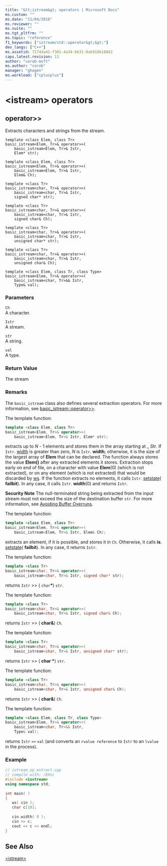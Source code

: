 ```yaml
---
title: "&lt;istream&gt; operators | Microsoft Docs"
ms.custom: ""
ms.date: "11/04/2016"
ms.reviewer: ""
ms.suite: ""
ms.tgt_pltfrm: ""
ms.topic: "reference"
f1_keywords: ["istream/std::operator&gt;&gt;"]
dev_langs: ["C++"]
ms.assetid: 7174da41-f301-4a34-b631-0ab918b188d2
caps.latest.revision: 11
author: "corob-msft"
ms.author: "corob"
manager: "ghogen"
ms.workload: ["cplusplus"]
---
```

# &lt;istream&gt; operators
 
##  <a name="op_gt_gt"></a>  operator&gt;&gt;  
 Extracts characters and strings from the stream.  
  
```  
template <class Elem, class Tr>  
basic_istream<Elem, Tr>& operator>>(
    basic_istream<Elem, Tr>& Istr,   
    Elem* str);

template <class Elem, class Tr>  
basic_istream<Elem, Tr>& operator>>(
    basic_istream<Elem, Tr>& Istr,   
    Elem& Ch);

template <class Tr>  
basic_istream<char, Tr>& operator>>(
    basic_istream<char, Tr>& Istr,   
    signed char* str);

template <class Tr>  
basic_istream<char, Tr>& operator>>(
    basic_istream<char, Tr>& Istr,   
    signed char& Ch);

template <class Tr>  
basic_istream<char, Tr>& operator>>(
    basic_istream<char, Tr>& Istr,   
    unsigned char* str);

template <class Tr>  
basic_istream<char, Tr>& operator>>(
    basic_istream<char, Tr>& Istr,   
    unsigned char& Ch);

template <class Elem, class Tr, class Type>  
basic_istream<Elem, Tr>& operator>>(
    basic_istream<char, Tr>&& Istr,  
    Type& val);
```  
  
### Parameters  
 `Ch`  
 A character.  
  
 `Istr`  
 A stream.  
  
 `str`  
 A string.  
  
 `val`  
 A type.  
  
### Return Value  
 The stream  
  
### Remarks  
 The `basic_istream` class also defines several extraction operators. For more information, see [basic_istream::operator>>](../standard-library/basic-istream-class.md#op_gt_gt).  
  
 The template function:  
  
```cpp  
template <class Elem, class Tr>  
basic_istream<Elem, Tr>& operator>>(
    basic_istream<Elem, Tr>& Istr, Elem* str);
```  
  
 extracts up to *N* - 1 elements and stores them in the array starting at _ *Str*. If `Istr`. [width](../standard-library/ios-base-class.md#width) is greater than zero, *N* is `Istr`. **width**; otherwise, it is the size of the largest array of **Elem** that can be declared. The function always stores the value **Elem()** after any extracted elements it stores. Extraction stops early on end of file, on a character with value **Elem**(0) (which is not extracted), or on any element (which is not extracted) that would be discarded by [ws](../standard-library/istream-functions.md#ws). If the function extracts no elements, it calls `Istr`. [setstate](../standard-library/basic-ios-class.md#setstate)( **failbit**). In any case, it calls `Istr`. **width**(0) and returns `Istr`.  
  
 **Security Note** The null-terminated string being extracted from the input stream must not exceed the size of the destination buffer `str`. For more information, see [Avoiding Buffer Overruns](http://msdn.microsoft.com/library/windows/desktop/ms717795).  
  
 The template function:  
  
```cpp  
template <class Elem, class Tr>  
basic_istream<Elem, Tr>& operator>>(
    basic_istream<Elem, Tr>& Istr, Elem& Ch);
```  
  
 extracts an element, if it is possible, and stores it in `Ch`. Otherwise, it calls **is**. [setstate](../standard-library/basic-ios-class.md#setstate)( **failbit**). In any case, it returns `Istr`.  
  
 The template function:  
  
```cpp  
template <class Tr>  
basic_istream<char, Tr>& operator>>(
    basic_istream<char, Tr>& Istr, signed char* str);
```  
  
 returns `Istr` >> ( `char`**\***) `str`.  
  
 The template function:  
  
```cpp  
template <class Tr>  
basic_istream<char, Tr>& operator>>(
    basic_istream<char, Tr>& Istr, signed char& Ch);
```  
  
 returns `Istr` >> ( **char&**) `Ch`.  
  
 The template function:  
  
```cpp  
template <class Tr>  
basic_istream<char, Tr>& operator>>(
    basic_istream<char, Tr>& Istr, unsigned char* str);
```  
  
 returns `Istr` >> ( **char \***) `str`.  
  
 The template function:  
  
```cpp  
template <class Tr>  
basic_istream<char, Tr>& operator>>(
    basic_istream<char, Tr>& Istr, unsigned char& Ch);
```  
  
 returns `Istr` >> ( **char&**) `Ch`.  
  
 The template function:  
  
```cpp  
template <class Elem, class Tr, class Type>  
basic_istream<Elem, Tr>& operator>>(
    basic_istream<char, Tr>&& Istr,  
    Type& val);
```  
  
 returns `Istr` `>>` `val` (and converts an `rvalue reference` to `Istr` to an `lvalue` in the process).  
  
### Example  
  
```cpp  
// istream_op_extract.cpp  
// compile with: /EHsc  
#include <iostream>  
using namespace std;  
  
int main( )   
{  
   ws( cin );  
   char c[10];  
  
   cin.width( 9 );  
   cin >> c;  
   cout << c << endl;  
}  
```  
  
## See Also  
 [\<istream>](../standard-library/istream.md)

